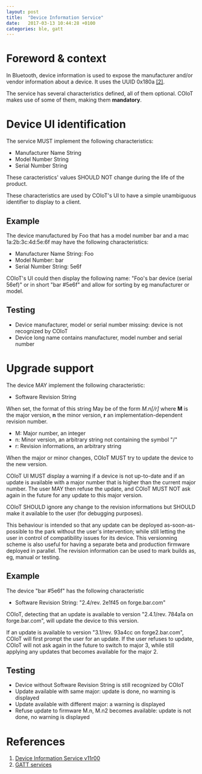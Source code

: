 ```yaml
---
layout: post
title:  "Device Information Service"
date:   2017-03-13 10:44:28 +0100
categories: ble, gatt
---
```


# Foreword & context

In Bluetooth, device information is used to expose the manufacturer and/or vendor
information about a device. It uses the UUID 0x180a [[2]](https://www.bluetooth.com/specifications/gatt/services).

The service has several characteristics defined, all of them optional. COIoT makes use of
some of them, making them __mandatory__.

# Device UI identification

The service MUST implement the following characteristics:

- Manufacturer Name String
- Model Number String
- Serial Number String

These caracteristics' values SHOULD NOT change during the life of the product.

These characteristics are used by COIoT's UI to have a simple unambiguous identifier to
display to a client.

## Example

The device manufactured by Foo that has a model number bar and a mac 1a:2b:3c:4d:5e:6f
may have the following characteristics:
- Manufacturer Name String: Foo
- Model Number: bar
- Serial Number String: 5e6f

COIoT's UI could then display the following name: "Foo's bar device (serial 56ef)" or in
short "bar #5e6f" and allow for sorting by eg manufacturer or model.

## Testing

- Device manufacturer, model or serial number missing: device is not recognized by COIoT
- Device long name contains manufacturer, model number and serial number

# Upgrade support

The device MAY implement the following characteristic:

- Software Revision String

When set, the format of this string May be of the form *M.n[/r]* where **M** is the major
version, **n** the minor version, **r** an implementation-dependent revision number.

- M: Major number, an integer
- n: Minor version, an arbitrary string not containing the symbol "/"
- r: Revision informations, an arbitrary string

When the major or minor changes, COIoT MUST try to update the device to the new
version.

COIoT UI MUST display a warning if a device is not up-to-date and if an update is available
with a major number that is higher than the current major number. The user MAY then refuse the
update, and COIoT MUST NOT ask again in the future for any update to this major version.

COIoT SHOULD ignore any change to the revision informations but SHOULD make it available to
the user (for debugging purposes).

This behaviour is intended so that any update can be deployed as-soon-as-possible to the
park without the user's intervention; while still letting the user in control of compatibility
issues for its device. This versionning scheme is also useful for having a separate beta and
production firmware deployed in parallel. The revision information can be used to mark builds
as, eg, manual or testing.

## Example

The device "bar #5e6f" has the following characteristic

- Software Revision String: "2.4/rev. 2e1f45 on forge.bar.com"

COIoT, detecting that an update is available to version "2.4.1/rev. 784a1a on forge.bar.com",
will update the device to this version.

If an update is available to version "3.1/rev. 93a4cc on forge2.bar.com", COIoT will first
prompt the user for an update. If the user refuses to update, COIoT will not ask again in the
future to switch to major 3, while still applying any updates that becomes available for the 
major 2.

## Testing

- Device without Software Revision String is still recognized by COIoT
- Update available with same major: update is done, no warning is displayed
- Update available with different major: a warning is displayed
- Refuse update to firmware M.n, M.n2 becomes available: update is not done, no warning is
displayed

# References

1. [Device Information Service v11r00](https://www.bluetooth.org/docman/handlers/downloaddoc.ashx?doc_id=244369)
2. [GATT services](https://www.bluetooth.com/specifications/gatt/services)
